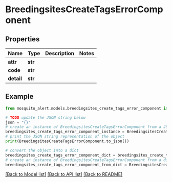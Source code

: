 # BreedingsitesCreateTagsErrorComponent


## Properties

Name | Type | Description | Notes
------------ | ------------- | ------------- | -------------
**attr** | **str** |  | 
**code** | **str** |  | 
**detail** | **str** |  | 

## Example

```python
from mosquito_alert.models.breedingsites_create_tags_error_component import BreedingsitesCreateTagsErrorComponent

# TODO update the JSON string below
json = "{}"
# create an instance of BreedingsitesCreateTagsErrorComponent from a JSON string
breedingsites_create_tags_error_component_instance = BreedingsitesCreateTagsErrorComponent.from_json(json)
# print the JSON string representation of the object
print(BreedingsitesCreateTagsErrorComponent.to_json())

# convert the object into a dict
breedingsites_create_tags_error_component_dict = breedingsites_create_tags_error_component_instance.to_dict()
# create an instance of BreedingsitesCreateTagsErrorComponent from a dict
breedingsites_create_tags_error_component_from_dict = BreedingsitesCreateTagsErrorComponent.from_dict(breedingsites_create_tags_error_component_dict)
```
[[Back to Model list]](../README.md#documentation-for-models) [[Back to API list]](../README.md#documentation-for-api-endpoints) [[Back to README]](../README.md)


